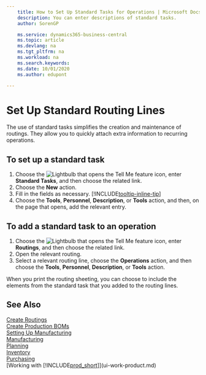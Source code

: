 ```yaml
---
    title: How to Set Up Standard Tasks for Operations | Microsoft Docs
    description: You can enter descriptions of standard tasks.
    author: SorenGP

    ms.service: dynamics365-business-central
    ms.topic: article
    ms.devlang: na
    ms.tgt_pltfrm: na
    ms.workload: na
    ms.search.keywords:
    ms.date: 10/01/2020
    ms.author: edupont

---
```

# Set Up Standard Routing Lines

The use of standard tasks simplifies the creation and maintenance of routings. They allow you to quickly attach extra information to recurring operations.

## To set up a standard task

1. Choose the ![Lightbulb that opens the Tell Me feature](media/ui-search/search_small.png "Tell me what you want to do") icon, enter **Standard Tasks**, and then choose the related link.
2. Choose the **New** action.
3. Fill in the fields as necessary. [!INCLUDE[tooltip-inline-tip](includes/tooltip-inline-tip_md.md)]
4. Choose the **Tools**, **Personnel**, **Description**, or **Tools** action, and then, on the page that opens, add the relevant entry.

## To add a standard task to an operation

1. Choose the ![Lightbulb that opens the Tell Me feature](media/ui-search/search_small.png "Tell me what you want to do") icon, enter **Routings**, and then choose the related link.
2. Open the relevant routing.
3. Select a relevant routing line, choose the **Operations** action, and then choose the **Tools**, **Personnel**, **Description**, or **Tools** action.

When you print the routing sheeting, you can choose to include the elements from the standard task that you added to the routing lines.

## See Also

[Create Routings](production-how-to-create-routings.md)  
[Create Production BOMs](production-how-to-create-production-boms.md)  
[Setting Up Manufacturing](production-configure-production-processes.md)  
[Manufacturing](production-manage-manufacturing.md)  
[Planning](production-planning.md)  
[Inventory](inventory-manage-inventory.md)  
[Purchasing](purchasing-manage-purchasing.md)  
[Working with [!INCLUDE[prod_short](includes/prod_short.md)]](ui-work-product.md)  
